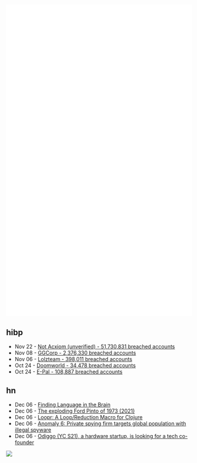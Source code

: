 ![Metrics](https://raw.githubusercontent.com/phixion/phixion/master/metrics.svg)

## hibp

<!--
for https://github.com/phixion/phixion/blob/main/.github/workflows/feeds.yml
-->
<!--START_SECTION:haveibeenpwnd-->
- Nov 22 - [Not Acxiom (unverified) - 51,730,831 breached accounts](https://haveibeenpwned.com/PwnedWebsites#NotAcxiom)
- Nov 08 - [GGCorp - 2,376,330 breached accounts](https://haveibeenpwned.com/PwnedWebsites#GGCorp)
- Nov 06 - [Lolzteam - 398,011 breached accounts](https://haveibeenpwned.com/PwnedWebsites#Lolzteam)
- Oct 24 - [Doomworld - 34,478 breached accounts](https://haveibeenpwned.com/PwnedWebsites#Doomworld)
- Oct 24 - [E-Pal - 108,887 breached accounts](https://haveibeenpwned.com/PwnedWebsites#EPal)
<!--END_SECTION:haveibeenpwnd-->

## hn

<!--
for https://github.com/phixion/phixion/blob/main/.github/workflows/feeds.yml
-->
<!--START_SECTION:hn-->
- Dec 06 - [Finding Language in the Brain](https://thereader.mitpress.mit.edu/finding-language-in-the-brain/)
- Dec 06 - [The exploding Ford Pinto of 1973 (2021)](https://medium.com/the-snail/the-exploding-ford-pinto-of-1973-ff26148d8834)
- Dec 06 - [Loopr: A Loop/Reduction Macro for Clojure](https://aphyr.com/posts/360-loopr-a-loop-reduction-macro-for-clojure)
- Dec 06 - [Anomaly 6: Private spying firm targets global population with illegal spyware](https://thegrayzone.com/2022/12/06/files-anomaly-6-firm-spyware/)
- Dec 06 - [Odiggo (YC S21), a hardware startup, is looking for a tech co-founder](https://news.ycombinator.com/item?id=33886973)
<!--END_SECTION:hn-->

<!--
for https://yhype.me
-->
![](https://hit.yhype.me/github/profile?user_id=13013670)
